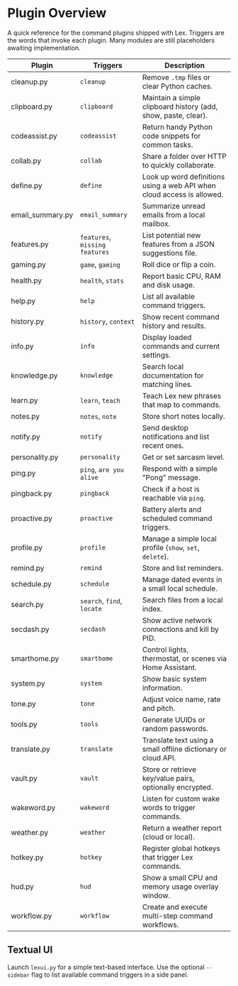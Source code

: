 # Plugin Overview

A quick reference for the command plugins shipped with Lex. Triggers are the words
that invoke each plugin. Many modules are still placeholders awaiting
implementation.

| Plugin | Triggers | Description |
|-------|----------|-------------|
| cleanup.py | `cleanup` | Remove `.tmp` files or clear Python caches. |
| clipboard.py | `clipboard` | Maintain a simple clipboard history (add, show, paste, clear). |
| codeassist.py | `codeassist` | Return handy Python code snippets for common tasks. |
| collab.py | `collab` | Share a folder over HTTP to quickly collaborate. |
| define.py | `define` | Look up word definitions using a web API when cloud access is allowed. |
| email_summary.py | `email_summary` | Summarize unread emails from a local mailbox. |
| features.py | `features`, `missing features` | List potential new features from a JSON suggestions file. |
| gaming.py | `game`, `gaming` | Roll dice or flip a coin. |
| health.py | `health`, `stats` | Report basic CPU, RAM and disk usage. |
| help.py | `help` | List all available command triggers. |
| history.py | `history`, `context` | Show recent command history and results. |
| info.py | `info` | Display loaded commands and current settings. |
| knowledge.py | `knowledge` | Search local documentation for matching lines. |
| learn.py | `learn`, `teach` | Teach Lex new phrases that map to commands. |
| notes.py | `notes`, `note` | Store short notes locally. |
| notify.py | `notify` | Send desktop notifications and list recent ones. |
| personality.py | `personality` | Get or set sarcasm level. |
| ping.py | `ping`, `are you alive` | Respond with a simple "Pong" message. |
| pingback.py | `pingback` | Check if a host is reachable via `ping`. |
| proactive.py | `proactive` | Battery alerts and scheduled command triggers. |
| profile.py | `profile` | Manage a simple local profile (`show`, `set`, `delete`). |
| remind.py | `remind` | Store and list reminders. |
| schedule.py | `schedule` | Manage dated events in a small local schedule. |
| search.py | `search`, `find`, `locate` | Search files from a local index. |
| secdash.py | `secdash` | Show active network connections and kill by PID. |
| smarthome.py | `smarthome` | Control lights, thermostat, or scenes via Home Assistant. |
| system.py | `system` | Show basic system information. |
| tone.py | `tone` | Adjust voice name, rate and pitch. |
| tools.py | `tools` | Generate UUIDs or random passwords. |
| translate.py | `translate` | Translate text using a small offline dictionary or cloud API. |
| vault.py | `vault` | Store or retrieve key/value pairs, optionally encrypted. |
| wakeword.py | `wakeword` | Listen for custom wake words to trigger commands. |
| weather.py | `weather` | Return a weather report (cloud or local). |
| hotkey.py | `hotkey` | Register global hotkeys that trigger Lex commands. |
| hud.py | `hud` | Show a small CPU and memory usage overlay window. |
| workflow.py | `workflow` | Create and execute multi-step command workflows. |

## Textual UI

Launch `lexui.py` for a simple text-based interface. Use the optional
`--sidebar` flag to list available command triggers in a side panel.

